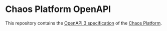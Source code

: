 # Chaos Platform OpenAPI

This repository contains the [OpenAPI 3 specification][openapi] of the
[Chaos Platform][chaostoolkit].

[openapi]: https://www.openapis.org/
[chaostoolkit]: https://chaostoolkit.org/
